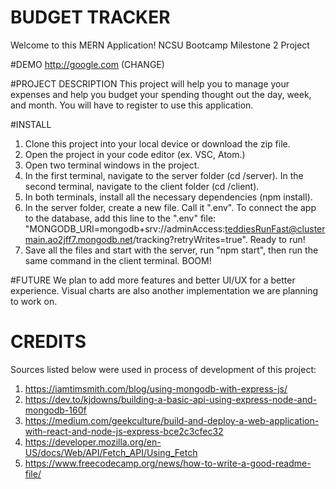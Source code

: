 # BUDGET TRACKER
Welcome to this MERN Application!
NCSU Bootcamp Milestone 2 Project

#DEMO
http://google.com (CHANGE)

#PROJECT DESCRIPTION
This project will help you to manage your expenses and help you budget your spending thought out the day, week, and month. You will have to register to use this application.

#INSTALL
1. Clone this project into your local device or download the zip file.
2. Open the project in your code editor (ex. VSC, Atom.)
3. Open two terminal windows in the project.
4. In the first terminal, navigate to the server folder (cd /server). In the second terminal, navigate to the client folder (cd /client).
5. In both terminals, install all the necessary dependencies (npm install).
6. In the server folder, create a new file. Call it ".env". To connect the app to the database, add this line to the ".env" file: "MONGODB_URI=mongodb+srv://adminAccess:teddiesRunFast@clustermain.ao2jff7.mongodb.net/tracking?retryWrites=true".
Ready to run!
7. Save all the files and start with the server, run "npm start", then run the same command in the client terminal. BOOM!

#FUTURE
We plan to add more features and better UI/UX for a better experience. Visual charts are also another implementation we are planning to work on.

# CREDITS
Sources listed below were used in process of development of this project:
1. https://iamtimsmith.com/blog/using-mongodb-with-express-js/
2. https://dev.to/kjdowns/building-a-basic-api-using-express-node-and-mongodb-160f
3. https://medium.com/geekculture/build-and-deploy-a-web-application-with-react-and-node-js-express-bce2c3cfec32
4. https://developer.mozilla.org/en-US/docs/Web/API/Fetch_API/Using_Fetch
5. https://www.freecodecamp.org/news/how-to-write-a-good-readme-file/
